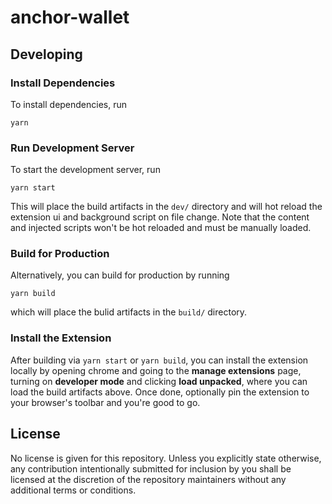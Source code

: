 # anchor-wallet

## Developing

### Install Dependencies

To install dependencies, run

```shell
yarn
```

### Run Development Server

To start the development server, run

```shell
yarn start
```

This will place the build artifacts in the `dev/` directory and will hot reload the extension ui and background script on file change.
Note that the content and injected scripts won't be hot reloaded and must be manually loaded.

### Build for Production

Alternatively, you can build for production by running

```shell
yarn build
```

which will place the bulid artifacts in the `build/` directory.

### Install the Extension

After building via `yarn start` or `yarn build`, you can install the extension locally by opening chrome and going to the **manage extensions** page,
turning on **developer mode** and clicking **load unpacked**, where you can load the build artifacts above. Once done, optionally pin the extension to your
browser's toolbar and you're good to go.

## License

No license is given for this repository. Unless you explicitly state otherwise, any contribution intentionally submitted for inclusion by you shall be licensed at the discretion of the repository maintainers without any additional terms or conditions.

